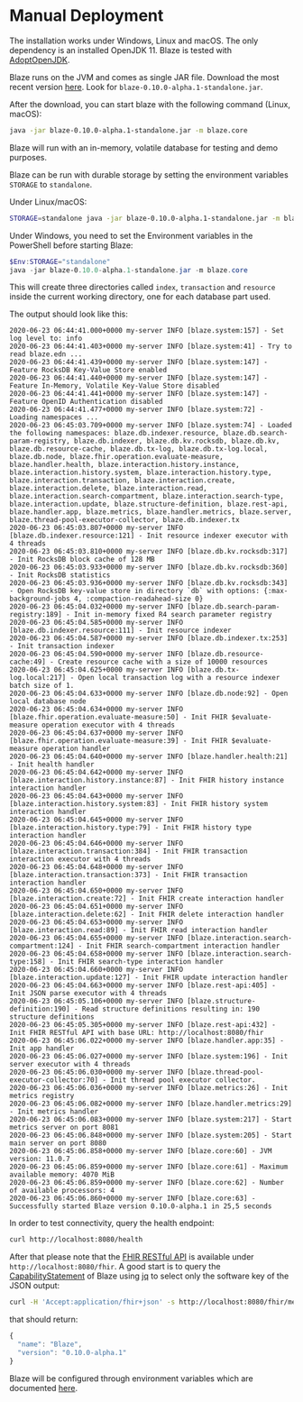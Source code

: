 # Manual Deployment

The installation works under Windows, Linux and macOS. The only dependency is an installed OpenJDK 11. Blaze is tested with [AdoptOpenJDK][1].

Blaze runs on the JVM and comes as single JAR file. Download the most recent version [here](https://github.com/samply/blaze/releases/tag/v0.9.0). Look for `blaze-0.10.0-alpha.1-standalone.jar`.

After the download, you can start blaze with the following command (Linux, macOS):

```bash
java -jar blaze-0.10.0-alpha.1-standalone.jar -m blaze.core
```

Blaze will run with an in-memory, volatile database for testing and demo purposes.

Blaze can be run with durable storage by setting the environment variables `STORAGE` to `standalone`. 

Under Linux/macOS:

```bash
STORAGE=standalone java -jar blaze-0.10.0-alpha.1-standalone.jar -m blaze.core
```

Under Windows, you need to set the Environment variables in the PowerShell before starting Blaze:

```powershell
$Env:STORAGE="standalone"
java -jar blaze-0.10.0-alpha.1-standalone.jar -m blaze.core
```

This will create three directories called `index`, `transaction` and `resource` inside the current working directory, one for each database part used.

The output should look like this:

```text
2020-06-23 06:44:41.000+0000 my-server INFO [blaze.system:157] - Set log level to: info
2020-06-23 06:44:41.403+0000 my-server INFO [blaze.system:41] - Try to read blaze.edn ...
2020-06-23 06:44:41.439+0000 my-server INFO [blaze.system:147] - Feature RocksDB Key-Value Store enabled
2020-06-23 06:44:41.440+0000 my-server INFO [blaze.system:147] - Feature In-Memory, Volatile Key-Value Store disabled
2020-06-23 06:44:41.441+0000 my-server INFO [blaze.system:147] - Feature OpenID Authentication disabled
2020-06-23 06:44:41.477+0000 my-server INFO [blaze.system:72] - Loading namespaces ...
2020-06-23 06:45:03.709+0000 my-server INFO [blaze.system:74] - Loaded the following namespaces: blaze.db.indexer.resource, blaze.db.search-param-registry, blaze.db.indexer, blaze.db.kv.rocksdb, blaze.db.kv, blaze.db.resource-cache, blaze.db.tx-log, blaze.db.tx-log.local, blaze.db.node, blaze.fhir.operation.evaluate-measure, blaze.handler.health, blaze.interaction.history.instance, blaze.interaction.history.system, blaze.interaction.history.type, blaze.interaction.transaction, blaze.interaction.create, blaze.interaction.delete, blaze.interaction.read, blaze.interaction.search-compartment, blaze.interaction.search-type, blaze.interaction.update, blaze.structure-definition, blaze.rest-api, blaze.handler.app, blaze.metrics, blaze.handler.metrics, blaze.server, blaze.thread-pool-executor-collector, blaze.db.indexer.tx
2020-06-23 06:45:03.807+0000 my-server INFO [blaze.db.indexer.resource:121] - Init resource indexer executor with 4 threads
2020-06-23 06:45:03.810+0000 my-server INFO [blaze.db.kv.rocksdb:317] - Init RocksDB block cache of 128 MB
2020-06-23 06:45:03.933+0000 my-server INFO [blaze.db.kv.rocksdb:360] - Init RocksDB statistics
2020-06-23 06:45:03.936+0000 my-server INFO [blaze.db.kv.rocksdb:343] - Open RocksDB key-value store in directory `db` with options: {:max-background-jobs 4, :compaction-readahead-size 0}
2020-06-23 06:45:04.032+0000 my-server INFO [blaze.db.search-param-registry:189] - Init in-memory fixed R4 search parameter registry
2020-06-23 06:45:04.585+0000 my-server INFO [blaze.db.indexer.resource:111] - Init resource indexer
2020-06-23 06:45:04.587+0000 my-server INFO [blaze.db.indexer.tx:253] - Init transaction indexer
2020-06-23 06:45:04.590+0000 my-server INFO [blaze.db.resource-cache:49] - Create resource cache with a size of 10000 resources
2020-06-23 06:45:04.625+0000 my-server INFO [blaze.db.tx-log.local:217] - Open local transaction log with a resource indexer batch size of 1.
2020-06-23 06:45:04.633+0000 my-server INFO [blaze.db.node:92] - Open local database node
2020-06-23 06:45:04.634+0000 my-server INFO [blaze.fhir.operation.evaluate-measure:50] - Init FHIR $evaluate-measure operation executor with 4 threads
2020-06-23 06:45:04.637+0000 my-server INFO [blaze.fhir.operation.evaluate-measure:39] - Init FHIR $evaluate-measure operation handler
2020-06-23 06:45:04.640+0000 my-server INFO [blaze.handler.health:21] - Init health handler
2020-06-23 06:45:04.642+0000 my-server INFO [blaze.interaction.history.instance:87] - Init FHIR history instance interaction handler
2020-06-23 06:45:04.643+0000 my-server INFO [blaze.interaction.history.system:83] - Init FHIR history system interaction handler
2020-06-23 06:45:04.645+0000 my-server INFO [blaze.interaction.history.type:79] - Init FHIR history type interaction handler
2020-06-23 06:45:04.646+0000 my-server INFO [blaze.interaction.transaction:384] - Init FHIR transaction interaction executor with 4 threads
2020-06-23 06:45:04.648+0000 my-server INFO [blaze.interaction.transaction:373] - Init FHIR transaction interaction handler
2020-06-23 06:45:04.650+0000 my-server INFO [blaze.interaction.create:72] - Init FHIR create interaction handler
2020-06-23 06:45:04.651+0000 my-server INFO [blaze.interaction.delete:62] - Init FHIR delete interaction handler
2020-06-23 06:45:04.653+0000 my-server INFO [blaze.interaction.read:89] - Init FHIR read interaction handler
2020-06-23 06:45:04.655+0000 my-server INFO [blaze.interaction.search-compartment:124] - Init FHIR search-compartment interaction handler
2020-06-23 06:45:04.658+0000 my-server INFO [blaze.interaction.search-type:158] - Init FHIR search-type interaction handler
2020-06-23 06:45:04.660+0000 my-server INFO [blaze.interaction.update:127] - Init FHIR update interaction handler
2020-06-23 06:45:04.663+0000 my-server INFO [blaze.rest-api:405] - Init JSON parse executor with 4 threads
2020-06-23 06:45:05.106+0000 my-server INFO [blaze.structure-definition:190] - Read structure definitions resulting in: 190 structure definitions
2020-06-23 06:45:05.305+0000 my-server INFO [blaze.rest-api:432] - Init FHIR RESTful API with base URL: http://localhost:8080/fhir
2020-06-23 06:45:06.022+0000 my-server INFO [blaze.handler.app:35] - Init app handler
2020-06-23 06:45:06.027+0000 my-server INFO [blaze.system:196] - Init server executor with 4 threads
2020-06-23 06:45:06.030+0000 my-server INFO [blaze.thread-pool-executor-collector:70] - Init thread pool executor collector.
2020-06-23 06:45:06.036+0000 my-server INFO [blaze.metrics:26] - Init metrics registry
2020-06-23 06:45:06.082+0000 my-server INFO [blaze.handler.metrics:29] - Init metrics handler
2020-06-23 06:45:06.083+0000 my-server INFO [blaze.system:217] - Start metrics server on port 8081
2020-06-23 06:45:06.848+0000 my-server INFO [blaze.system:205] - Start main server on port 8080
2020-06-23 06:45:06.858+0000 my-server INFO [blaze.core:60] - JVM version: 11.0.7
2020-06-23 06:45:06.859+0000 my-server INFO [blaze.core:61] - Maximum available memory: 4070 MiB
2020-06-23 06:45:06.859+0000 my-server INFO [blaze.core:62] - Number of available processors: 4
2020-06-23 06:45:06.860+0000 my-server INFO [blaze.core:63] - Successfully started Blaze version 0.10.0-alpha.1 in 25,5 seconds
```

In order to test connectivity, query the health endpoint:

```bash
curl http://localhost:8080/health
```

After that please note that the [FHIR RESTful API](https://www.hl7.org/fhir/http.html) is available under `http://localhost:8080/fhir`. A good start is to query the [CapabilityStatement](https://www.hl7.org/fhir/capabilitystatement.html) of Blaze using [jq](https://stedolan.github.io/jq/) to select only the software key of the JSON output:

```bash
curl -H 'Accept:application/fhir+json' -s http://localhost:8080/fhir/metadata | jq .software
```

that should return:

```javascript
{
  "name": "Blaze",
  "version": "0.10.0-alpha.1"
}
```

Blaze will be configured through environment variables which are documented [here][2].

[1]: <https://adoptopenjdk.net>
[2]: <environment-variables.md>
